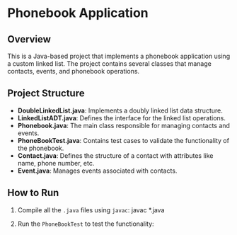 # Phonebook Application

## Overview

This is a Java-based project that implements a phonebook application using a custom linked list. The project contains several classes that manage contacts, events, and phonebook operations.

## Project Structure

- **DoubleLinkedList.java**: Implements a doubly linked list data structure.
- **LinkedListADT.java**: Defines the interface for the linked list operations.
- **Phonebook.java**: The main class responsible for managing contacts and events.
- **PhoneBookTest.java**: Contains test cases to validate the functionality of the phonebook.
- **Contact.java**: Defines the structure of a contact with attributes like name, phone number, etc.
- **Event.java**: Manages events associated with contacts.

## How to Run

1. Compile all the `.java` files using `javac`:
javac *.java

2. Run the `PhoneBookTest` to test the functionality:

